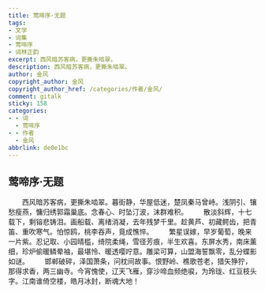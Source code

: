 ```yaml
---
title: 莺啼序·无题
tags:
- 文学
- 词集
- 莺啼序
- 词林正韵
excerpt: 西风暗苏客病，更撕朱啮翠。
description: 西风暗苏客病，更撕朱啮翠。
author: 金风
copyright_author: 金风
copyright_author_href: /categories/作者/金风/
comment: gitalk
sticky: 158
categories:
- - 词
  - 莺啼序
- - 作者
  - 金风
abbrlink: de0e1bc
---
```

## 莺啼序·无题

&emsp;&emsp;西风暗苏客病，更撕朱啮翠。暮街静，华屋低迷，楚凤秦马曾峙。浅阴引、镶愁瘦燕，慵归绣郭霜巢底。念春心、时坠汀波，沫群难积。
&emsp;&emsp;散淡斜辉，十七载下，剩镕悲铸泪。画船载、离绪消凝，去年残梦千里。趁黄芦、初藏鳄齿，把青笛、重吹寒气。怕惊鸥，桃李吞声，竟成憔悴。
&emsp;&emsp;繁星误嫁，早岁葡萄，晚来一片紫。忍记取、小园晴槛，绮院柔绳，雪径芳痕，半生欢喜。东屏水秀，南床薰细，珍炉偷暖鳞晕袖，最堪怜、暖透嘤咛意。雕梁可算，山盟海誓飘零，乱分蝶影如谜。
&emsp;&emsp;邯郸破碎，泽国萧条，问枕间故事。恨野岭、樵歌苍老，猎矢狰狞，那得求香，两三幽寺。今宵愧使，辽天飞雁，穿沙啼血频绝唳，为玲珑、红豆枝头字。江南谁倚空楼，皓月冰封，断魂大地！
